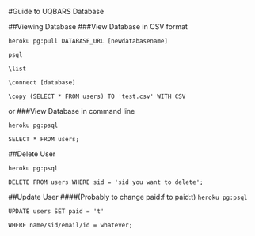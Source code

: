 #Guide to UQBARS Database

##Viewing Database
###View Database in CSV format

`heroku pg:pull DATABASE_URL [newdatabasename]`

`psql`

`\list`

`\connect [database]`

`\copy (SELECT * FROM users) TO 'test.csv' WITH CSV`

or
###View Database in command line

`heroku pg:psql`

`SELECT * FROM users;`



##Delete User

`heroku pg:psql`

`DELETE FROM users WHERE sid = 'sid you want to delete';`



##Update User
####(Probably to change paid:f to paid:t)
`heroku pg:psql`

`UPDATE users SET paid = 't'`

`WHERE name/sid/email/id = whatever;`